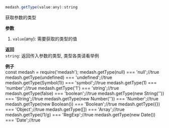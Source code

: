 ```js
medash.getType(value:any):string
```
获取参数的类型

**参数**  
1. `value`(any): 需要获取的类型的值
  
**返回**        
`string`: 返回传入参数的类型, 类型各类请看举例

**例子**  
<me-embed>const medash = require('medash');
medash.getType(null) === 'null';//true
medash.getType(undefined) === 'undefined';//true
medash.getType(Symbol(1)) === 'symbol';//true
medash.getType(1) === 'number';//true
medash.getType('1') === 'string';//true
medash.getType(false) === 'boolean';//true
medash.getType(new String('')) === 'String';//true
medash.getType(new Number('')) === 'Number';//true
medash.getType(new Boolean()) === 'Boolean';//true
medash.getType({}) === 'Object';//true
medash.getType([]) === 'Array';//true
medash.getType(/1/g) === 'RegExp';//true
medash.getType(new Date()) === 'Date';//true</me-emb>

